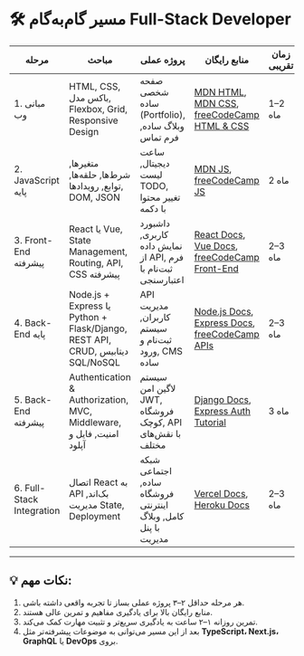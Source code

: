 # 🛠 مسیر گام‌به‌گام Full-Stack Developer

| مرحله | مباحث | پروژه عملی | منابع رایگان | زمان تقریبی |
|-------|--------|------------|---------------|--------------|
| 1. مبانی وب | HTML, CSS, باکس مدل, Flexbox, Grid, Responsive Design | صفحه شخصی ساده (Portfolio), وبلاگ ساده, فرم تماس | [MDN HTML](https://developer.mozilla.org/en-US/docs/Web/HTML), [MDN CSS](https://developer.mozilla.org/en-US/docs/Web/CSS), [freeCodeCamp HTML & CSS](https://www.freecodecamp.org/learn) | 1–2 ماه |
| 2. JavaScript پایه | متغیرها, شرط‌ها, حلقه‌ها, توابع, رویدادها, DOM, JSON | ساعت دیجیتال, لیست TODO, تغییر محتوا با دکمه | [MDN JS](https://developer.mozilla.org/en-US/docs/Web/JavaScript), [freeCodeCamp JS](https://www.freecodecamp.org/learn) | 2 ماه |
| 3. Front-End پیشرفته | React یا Vue, State Management, Routing, API, CSS پیشرفته | داشبورد کاربری, نمایش داده از API, فرم ثبت‌نام با اعتبارسنجی | [React Docs](https://reactjs.org/docs/getting-started.html), [Vue Docs](https://vuejs.org/guide/), [freeCodeCamp Front-End](https://www.freecodecamp.org/learn) | 2–3 ماه |
| 4. Back-End پایه | Node.js + Express یا Python + Flask/Django, REST API, CRUD, دیتابیس SQL/NoSQL | API مدیریت کاربران, سیستم ثبت‌نام و ورود, CMS ساده | [Node.js Docs](https://nodejs.org/en/docs/), [Express Docs](https://expressjs.com/), [freeCodeCamp APIs](https://www.freecodecamp.org/learn/back-end) | 2–3 ماه |
| 5. Back-End پیشرفته | Authentication & Authorization, MVC, Middleware, امنیت, فایل و آپلود | سیستم لاگین امن JWT, فروشگاه کوچک, API با نقش‌های مختلف | [Django Docs](https://docs.djangoproject.com/), [Express Auth Tutorial](https://www.digitalocean.com/community/tutorials) | 3 ماه |
| 6. Full-Stack Integration | اتصال React به API بک‌اند, مدیریت State, Deployment | شبکه اجتماعی ساده, فروشگاه اینترنتی کامل, وبلاگ با پنل مدیریت | [Vercel Docs](https://vercel.com/docs), [Heroku Docs](https://devcenter.heroku.com/) | 2–3 ماه |

---

## 💡 نکات مهم:
1. هر مرحله حداقل ۲–۳ پروژه عملی بساز تا تجربه واقعی داشته باشی.  
2. منابع رایگان بالا برای یادگیری مفاهیم و تمرین عالی هستند.  
3. تمرین روزانه ۱–۲ ساعت به یادگیری سریع‌تر و تثبیت مهارت کمک می‌کند.  
4. بعد از این مسیر می‌توانی به موضوعات پیشرفته‌تر مثل **TypeScript، Next.js، GraphQL** یا **DevOps** بروی.
